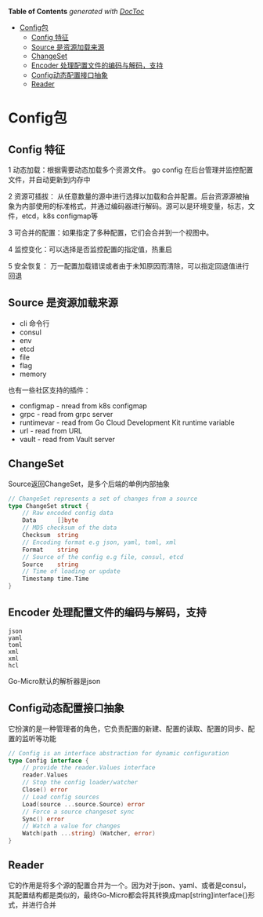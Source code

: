 <!-- START doctoc generated TOC please keep comment here to allow auto update -->
<!-- DON'T EDIT THIS SECTION, INSTEAD RE-RUN doctoc TO UPDATE -->
**Table of Contents**  *generated with [DocToc](https://github.com/thlorenz/doctoc)*

- [Config包](#config%E5%8C%85)
  - [Config 特征](#config-%E7%89%B9%E5%BE%81)
  - [Source 是资源加载来源](#source-%E6%98%AF%E8%B5%84%E6%BA%90%E5%8A%A0%E8%BD%BD%E6%9D%A5%E6%BA%90)
  - [ChangeSet](#changeset)
  - [Encoder 处理配置文件的编码与解码，支持](#encoder-%E5%A4%84%E7%90%86%E9%85%8D%E7%BD%AE%E6%96%87%E4%BB%B6%E7%9A%84%E7%BC%96%E7%A0%81%E4%B8%8E%E8%A7%A3%E7%A0%81%E6%94%AF%E6%8C%81)
  - [Config动态配置接口抽象](#config%E5%8A%A8%E6%80%81%E9%85%8D%E7%BD%AE%E6%8E%A5%E5%8F%A3%E6%8A%BD%E8%B1%A1)
  - [Reader](#reader)

<!-- END doctoc generated TOC please keep comment here to allow auto update -->

# Config包

## Config 特征
1 动态加载：根据需要动态加载多个资源文件。 go config 在后台管理并监控配置文件，并自动更新到内存中

2 资源可插拔： 从任意数量的源中进行选择以加载和合并配置。后台资源源被抽象为内部使用的标准格式，并通过编码器进行解码。源可以是环境变量，标志，文件，etcd，k8s configmap等

3 可合并的配置：如果指定了多种配置，它们会合并到一个视图中。

4 监控变化：可以选择是否监控配置的指定值，热重启

5 安全恢复： 万一配置加载错误或者由于未知原因而清除，可以指定回退值进行回退

## Source 是资源加载来源
* cli 命令行
* consul
* env
* etcd
* file
* flag
* memory

也有一些社区支持的插件：

* configmap - nread from k8s configmap
* grpc - read from grpc server
* runtimevar - read from Go Cloud Development Kit runtime variable
* url - read from URL
* vault - read from Vault server

## ChangeSet
Source返回ChangeSet，是多个后端的单例内部抽象
```go
// ChangeSet represents a set of changes from a source
type ChangeSet struct {
    // Raw encoded config data
    Data      []byte
    // MD5 checksum of the data
    Checksum  string
    // Encoding format e.g json, yaml, toml, xml
    Format    string
    // Source of the config e.g file, consul, etcd
    Source    string
    // Time of loading or update
    Timestamp time.Time
}
```
## Encoder 处理配置文件的编码与解码，支持
    json
    yaml
    toml
    xml
    xml
    hcl
Go-Micro默认的解析器是json

## Config动态配置接口抽象
它扮演的是一种管理者的角色，它负责配置的新建、配置的读取、配置的同步、配置的监听等功能
```go
// Config is an interface abstraction for dynamic configuration
type Config interface {
    // provide the reader.Values interface
    reader.Values
    // Stop the config loader/watcher
    Close() error
    // Load config sources
    Load(source ...source.Source) error
    // Force a source changeset sync
    Sync() error
    // Watch a value for changes
    Watch(path ...string) (Watcher, error)
}
```

## Reader
它的作用是将多个源的配置合并为一个。因为对于json、yaml、或者是consul，其配置结构都是类似的，最终Go-Micro都会将其转换成map[string]interface{}形式，并进行合并